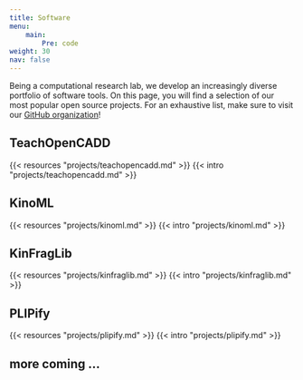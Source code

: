 ```yaml
---
title: Software
menu:
    main:
        Pre: code
weight: 30
nav: false
---
```


Being a computational research lab, we develop an increasingly diverse portfolio of software tools. On this page, you will find a selection of our most popular open source projects. For an exhaustive list, make sure to visit our <a href="https://github.com/volkamerlab" target="_blank" class="icon fa-github"> GitHub organization</a>!

## TeachOpenCADD

{{< resources "projects/teachopencadd.md" >}}
{{< intro "projects/teachopencadd.md" >}}

## KinoML

{{< resources "projects/kinoml.md" >}}
{{< intro "projects/kinoml.md" >}}

## KinFragLib

{{< resources "projects/kinfraglib.md" >}}
{{< intro "projects/kinfraglib.md" >}}

## PLIPify
{{< resources "projects/plipify.md" >}}
{{< intro "projects/plipify.md" >}}

## more coming ...